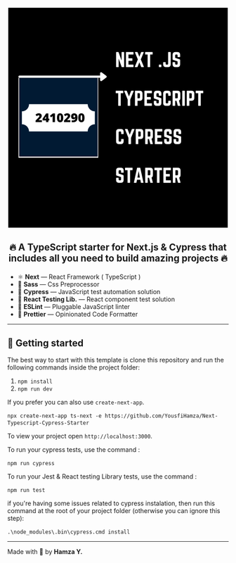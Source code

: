 <p align="center">
  <img src="public/NextTypescriptCypressStarter.png" alt="Next.js TypeScript Cypress Starter">
</p>

## <p align="center"> 🔥 A TypeScript starter for Next.js & Cypress that includes all you need to build amazing projects 🔥 </p>

- ⚛️ **Next** — React Framework ( TypeScript )
- 🌸 **Sass** — Css Preprocessor
- 🧪 **Cypress** — JavaScript test automation solution
- 🔬 **React Testing Lib.** — React component test solution
- 📏 **ESLint** — Pluggable JavaScript linter
- 💖 **Prettier** — Opinionated Code Formatter

<hr />

## 🚀 Getting started

The best way to start with this template is clone this repository and run the following commands inside the project folder:

1. `npm install`
2. `npm run dev`

If you prefer you can also use `create-next-app`.

```
npx create-next-app ts-next -e https://github.com/YousfiHamza/Next-Typescript-Cypress-Starter
```

To view your project open `http://localhost:3000`.

To run your cypress tests, use the command :

    npm run cypress

To run your Jest & React testing Library tests, use the command :

    npm run test

if you're having some issues related to cypress instalation, then run this command at the root of your project folder (otherwise you can ignore this step):

    .\node_modules\.bin\cypress.cmd install

---

Made with 💛 by <strong>Hamza Y.</strong>
